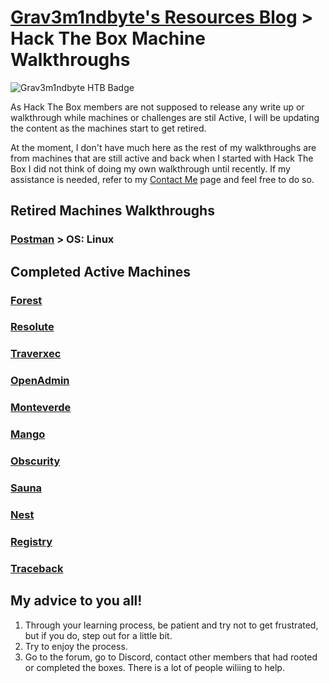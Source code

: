 # [Grav3m1ndbyte's Resources Blog](/index.html) > Hack The Box Machine Walkthroughs


![Grav3m1ndbyte HTB Badge](https://www.hackthebox.eu/badge/image/75471)




  As Hack The Box members are not supposed to release any write up or walkthrough while machines or challenges are stil Active, I will be updating the content as the machines start to get retired.

  At the moment, I don't have much here as the rest of my walkthroughs are from machines that are still active and back when I started with Hack The Box I did not think of doing my own walkthrough until recently. If my assistance is needed, refer to my [Contact Me](/contact.html) page and feel free to do so.





## Retired Machines Walkthroughs
###   [Postman](/HTB-Retired/Postman/postman.html) > OS: Linux


## Completed Active Machines
###  [Forest](/HTB-Active/forest.html)
###  [Resolute](/HTB-Active/resolute.html)
###  [Traverxec](/HTB-Active/traverxec.html)
###  [OpenAdmin](/HTB-Active/openadmin.html)
###  [Monteverde](/HTB-Active/monteverde.html)
###  [Mango](/HTB-Active/mango.html)
###  [Obscurity](/HTB-Active/obscurity.html)
###  [Sauna](/HTB-Active/sauna.html)
###  [Nest](/HTB-Active/nest.html)
###  [Registry](/HTB-Active/registry.html)
###  [Traceback](/HTB-Active/traceback.html)



## My advice to you all!

1. Through your learning process, be patient and try not to get frustrated, but if you do, step out for a little bit.
2. Try to enjoy the process.
3. Go to the forum, go to Discord, contact other members that had rooted or completed the boxes. There is a lot of people wiliing to help.
